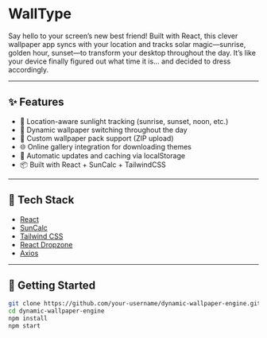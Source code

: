 # WallType

Say hello to your screen’s new best friend! Built with React, this clever wallpaper app syncs with your location and tracks solar magic—sunrise, golden hour, sunset—to transform your desktop throughout the day. It’s like your device finally figured out what time it is... and decided to dress accordingly.

---

## ✨ Features

- 📍 Location-aware sunlight tracking (sunrise, sunset, noon, etc.)
- 🎨 Dynamic wallpaper switching throughout the day
- 🧩 Custom wallpaper pack support (ZIP upload)
- 🌐 Online gallery integration for downloading themes
- 🔄 Automatic updates and caching via localStorage
- 📦 Built with React + SunCalc + TailwindCSS

---

## 🧰 Tech Stack

- [React](https://reactjs.org)
- [SunCalc](https://github.com/mourner/suncalc)
- [Tailwind CSS](https://tailwindcss.com)
- [React Dropzone](https://react-dropzone.js.org/)
- [Axios](https://axios-http.com)

---

## 🚀 Getting Started

```bash
git clone https://github.com/your-username/dynamic-wallpaper-engine.git
cd dynamic-wallpaper-engine
npm install
npm start
